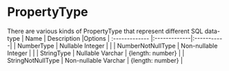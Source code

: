 # PropertyType

There are various kinds of PropertyType that represent different SQL data-type
| Name        | Description           |Options
| :------------- |:-------------|:-----------|
| NumberType             | Nullable Integer     |                   |
| NumberNotNullType      | Non-nullable Integer |                   |
| StringType             | Nullable Varchar     | {length: number}                  |
| StringNotNullType      | Non-nullable Varchar | {length: number}                  |

